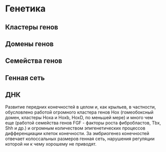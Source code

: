 # Генетика

## Кластеры генов

## Домены генов

## Семейства генов

## Генная сеть

## ДНК

Развитие передних конечностей в целом и, как крыльев, в частности, обусловлено работой огромного кластера генов Hox (гомеобоксный домен, кластеры Hoxa и Hoxb, HoxD, по меньшей мере) и много чем еще (работой семейства генов FGF - факторы роста фибробластов, Tbx, Shh и др.) и огромным количеством эпигенетических процессов дифференциации клеток конечности. За эмбриогенез конечностей отвечает колоссальных размеров генная сеть, нарушения регуляции которой ни к чему хорошему не приводят.
